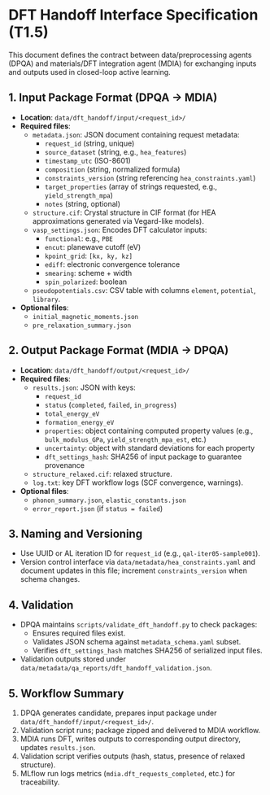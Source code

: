 # DFT Handoff Interface Specification (T1.5)

This document defines the contract between data/preprocessing agents (DPQA) and materials/DFT integration agent (MDIA) for exchanging inputs and outputs used in closed-loop active learning.

## 1. Input Package Format (DPQA → MDIA)
- **Location**: `data/dft_handoff/input/<request_id>/`
- **Required files**:
  - `metadata.json`: JSON document containing request metadata:
    - `request_id` (string, unique)
    - `source_dataset` (string, e.g., `hea_features`)
    - `timestamp_utc` (ISO-8601)
    - `composition` (string, normalized formula)
    - `constraints_version` (string referencing `hea_constraints.yaml`)
    - `target_properties` (array of strings requested, e.g., `yield_strength_mpa`)
    - `notes` (string, optional)
  - `structure.cif`: Crystal structure in CIF format (for HEA approximations generated via Vegard-like models).
  - `vasp_settings.json`: Encodes DFT calculator inputs:
    - `functional`: e.g., `PBE`
    - `encut`: planewave cutoff (eV)
    - `kpoint_grid`: `[kx, ky, kz]`
    - `ediff`: electronic convergence tolerance
    - `smearing`: scheme + width
    - `spin_polarized`: boolean
  - `pseudopotentials.csv`: CSV table with columns `element`, `potential`, `library`.
- **Optional files**:
  - `initial_magnetic_moments.json`
  - `pre_relaxation_summary.json`

## 2. Output Package Format (MDIA → DPQA)
- **Location**: `data/dft_handoff/output/<request_id>/`
- **Required files**:
  - `results.json`: JSON with keys:
    - `request_id`
    - `status` (`completed`, `failed`, `in_progress`)
    - `total_energy_eV`
    - `formation_energy_eV`
    - `properties`: object containing computed property values (e.g., `bulk_modulus_GPa`, `yield_strength_mpa_est`, etc.)
    - `uncertainty`: object with standard deviations for each property
    - `dft_settings_hash`: SHA256 of input package to guarantee provenance
  - `structure_relaxed.cif`: relaxed structure.
  - `log.txt`: key DFT workflow logs (SCF convergence, warnings).
- **Optional files**:
  - `phonon_summary.json`, `elastic_constants.json`
  - `error_report.json` (if `status = failed`)

## 3. Naming and Versioning
- Use UUID or AL iteration ID for `request_id` (e.g., `qal-iter05-sample001`).
- Version control interface via `data/metadata/hea_constraints.yaml` and document updates in this file; increment `constraints_version` when schema changes.

## 4. Validation
- DPQA maintains `scripts/validate_dft_handoff.py` to check packages:
  - Ensures required files exist.
  - Validates JSON schema against `metadata_schema.yaml` subset.
  - Verifies `dft_settings_hash` matches SHA256 of serialized input files.
- Validation outputs stored under `data/metadata/qa_reports/dft_handoff_validation.json`.

## 5. Workflow Summary
1. DPQA generates candidate, prepares input package under `data/dft_handoff/input/<request_id>/`.
2. Validation script runs; package zipped and delivered to MDIA workflow.
3. MDIA runs DFT, writes outputs to corresponding output directory, updates `results.json`.
4. Validation script verifies outputs (hash, status, presence of relaxed structure).
5. MLflow run logs metrics (`mdia.dft_requests_completed`, etc.) for traceability.

